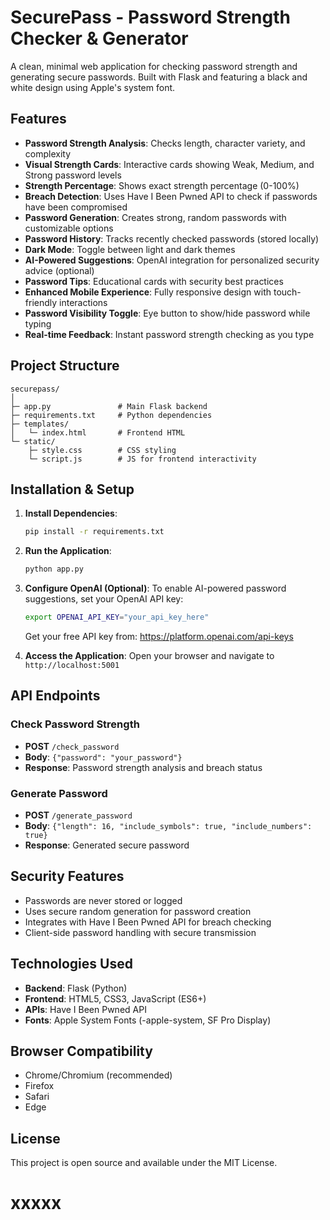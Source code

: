 # SecurePass - Password Strength Checker & Generator

A clean, minimal web application for checking password strength and generating secure passwords. Built with Flask and featuring a black and white design using Apple's system font.

## Features

- **Password Strength Analysis**: Checks length, character variety, and complexity
- **Visual Strength Cards**: Interactive cards showing Weak, Medium, and Strong password levels
- **Strength Percentage**: Shows exact strength percentage (0-100%)
- **Breach Detection**: Uses Have I Been Pwned API to check if passwords have been compromised
- **Password Generation**: Creates strong, random passwords with customizable options
- **Password History**: Tracks recently checked passwords (stored locally)
- **Dark Mode**: Toggle between light and dark themes
- **AI-Powered Suggestions**: OpenAI integration for personalized security advice (optional)
- **Password Tips**: Educational cards with security best practices
- **Enhanced Mobile Experience**: Fully responsive design with touch-friendly interactions
- **Password Visibility Toggle**: Eye button to show/hide password while typing
- **Real-time Feedback**: Instant password strength checking as you type

## Project Structure

```
securepass/
│
├─ app.py               # Main Flask backend
├─ requirements.txt     # Python dependencies
├─ templates/
│   └─ index.html       # Frontend HTML
└─ static/
    ├─ style.css        # CSS styling
    └─ script.js        # JS for frontend interactivity
```

## Installation & Setup

1. **Install Dependencies**:
   ```bash
   pip install -r requirements.txt
   ```

2. **Run the Application**:
   ```bash
   python app.py
   ```

3. **Configure OpenAI (Optional)**:
   To enable AI-powered password suggestions, set your OpenAI API key:
   ```bash
   export OPENAI_API_KEY="your_api_key_here"
   ```
   Get your free API key from: https://platform.openai.com/api-keys

4. **Access the Application**:
   Open your browser and navigate to `http://localhost:5001`

## API Endpoints

### Check Password Strength
- **POST** `/check_password`
- **Body**: `{"password": "your_password"}`
- **Response**: Password strength analysis and breach status

### Generate Password
- **POST** `/generate_password`
- **Body**: `{"length": 16, "include_symbols": true, "include_numbers": true}`
- **Response**: Generated secure password

## Security Features

- Passwords are never stored or logged
- Uses secure random generation for password creation
- Integrates with Have I Been Pwned API for breach checking
- Client-side password handling with secure transmission

## Technologies Used

- **Backend**: Flask (Python)
- **Frontend**: HTML5, CSS3, JavaScript (ES6+)
- **APIs**: Have I Been Pwned API
- **Fonts**: Apple System Fonts (-apple-system, SF Pro Display)

## Browser Compatibility

- Chrome/Chromium (recommended)
- Firefox
- Safari
- Edge

## License

This project is open source and available under the MIT License.
# xxxxx

